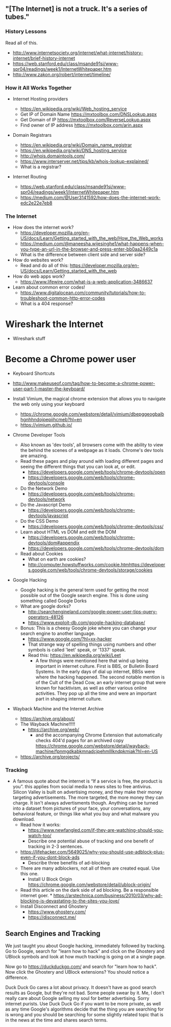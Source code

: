 ## "[The Internet] is not a truck. It's a series of tubes."

### History Lessons
Read all of this.
* http://www.internetsociety.org/internet/what-internet/history-internet/brief-history-internet
* https://web.stanford.edu/class/msande91si/www-spr04/readings/week1/InternetWhitepaper.htm
* http://www.zakon.org/robert/internet/timeline/


### How it All Works Together
* Internet Hosting providers  
   * https://en.wikipedia.org/wiki/Web_hosting_service
   * Get IP of Domain Name https://mxtoolbox.com/DNSLookup.aspx
   * Get Domain of IP https://mxtoolbox.com/ReverseLookup.aspx
   * Find owner of IP address https://mxtoolbox.com/arin.aspx
  
* Domain Registrars
   * https://en.wikipedia.org/wiki/Domain_name_registrar
   * https://en.wikipedia.org/wiki/DNS_hosting_service
   * http://whois.domaintools.com/
   * https://www.interserver.net/tips/kb/whois-lookup-explained/
   * What is a registrar?
   
* Internet Routing 
   * https://web.stanford.edu/class/msande91si/www-spr04/readings/week1/InternetWhitepaper.htm
   * https://medium.com/@User3141592/how-does-the-internet-work-edc2e22e7eb8
   
### The Internet

* How does the internet work?
   * https://developer.mozilla.org/en-US/docs/Learn/Getting_started_with_the_web/How_the_Web_works
   * https://medium.com/@maneesha.wijesinghe1/what-happens-when-you-type-an-url-in-the-browser-and-press-enter-bb0aa2449c1a
   * What is the difference between client side and server side? 
* How do websites work?
    * Read and do all of this: https://developer.mozilla.org/en-US/docs/Learn/Getting_started_with_the_web
* How do web apps work? 
    * https://www.lifewire.com/what-is-a-web-application-3486637
* Learn about common error codes! 
	* https://www.digitalocean.com/community/tutorials/how-to-troubleshoot-common-http-error-codes
	* What is a 404 response?


# Wireshark the Internet
* Wireshark stuff


# Become a Chrome power user
* Keyboard Shortcuts
 * http://www.makeuseof.com/tag/how-to-become-a-chrome-power-user-part-1-master-the-keyboard/
 * Install Vimium, the magical chrome extension that allows you to navigate the web only using your keyboard
     * https://chrome.google.com/webstore/detail/vimium/dbepggeogbaibhgnhhndojpepiihcmeb?hl=en
     * https://vimium.github.io/
* Chrome Developer Tools
    * Also known as 'dev tools', all browsers come with the ability to view the behind the scenes of a webpage as it loads. Chrome's dev tools are amazing. 
    * Read these pages and play around with loading different pages and seeing the different things that you can look at, or edit.
       * https://developers.google.com/web/tools/chrome-devtools/open
       * https://developers.google.com/web/tools/chrome-devtools/console
    * Do the Network Demo
        * https://developers.google.com/web/tools/chrome-devtools/network
    * Do the Javascript Demo
        * https://developers.google.com/web/tools/chrome-devtools/javascript
    * Do the CSS Demo
        * https://developers.google.com/web/tools/chrome-devtools/css/
    * Learn about HTML vs DOM and edit the DOM
        * https://developers.google.com/web/tools/chrome-devtools/dom#appendix
        * https://developers.google.com/web/tools/chrome-devtools/dom
    * Read about Cookies
        *  What on earth are cookies?
        * http://computer.howstuffworks.com/cookie.htmhttps://developers.google.com/web/tools/chrome-devtools/storage/cookies
* Google Hacking
     * Google hacking is the general term used for getting the most possible out of the Google search engine. This is done using something called Google Dorks
     * What are google dorks?
        * http://searchengineland.com/google-power-user-tips-query-operators-48126
        * https://www.exploit-db.com/google-hacking-database/ 
     * Bonus: This is a cheesy Google joke where you can change your search engine to another language. 
        * https://www.google.com/?hl=xx-hacker
        * That strange way of spelling things using numbers and other symbols is called 'leet' speak, or '1337' speak.
        * Read this: https://en.wikipedia.org/wiki/Leet
           * A few things were mentioned here that wind up being important in internet culture. First is BBS, or Bulletin Board Systems. In the early days of dial up internet, BBSs were where the hacking happened. The second notable mention is of the Cult of the Dead Cow, an early internet group that were known for hacktivism, as well as other various online activities. They pop up all the time and were an important part in shaping internet culture.
     
* Wayback Machine and the Internet Archive
	* https://archive.org/about/
	* The Wayback Machine!!!!! 
	  * https://archive.org/web/
	     * and the accompanying Chrome Extension that automatically checks 404'd pages for an archived copy https://chrome.google.com/webstore/detail/wayback-machine/fpnmgdkabkmnadcjpehmlllkndpkmiak?hl=en-US
	* https://archive.org/projects/
      
### Tracking
* A famous quote about the internet is “If a service is free, the product is you”. this applies from social media to news sites to free antivirus. Silicon Valley is built on advertising money, and they make their money targeting advertisements. The more targeted, the more money they can charge. It isn't always advertisments though. Anything can be  turned into a dataset from pictures of your face, your conversations, any behavioral feature, or things like what you buy and what malware you download.
     * Read how it works:
        * https://www.newfangled.com/if-they-are-watching-should-you-watch-too/
        * Describe one potential abuse of tracking and one benefit of tracking in 2-3 sentences. 
    * https://lifehacker.com/5649025/why-you-should-use-adblock-plus-even-if-you-dont-block-ads
        * Describe three benefits of ad-blocking
    * There are many adblockers, not all of them are created equal. Use this one.
        * Install U Block Origin https://chrome.google.com/webstore/detail/ublock-origin/
    * Read this article on the dark side of ad blocking. Be a responsible internet goer.
          * https://arstechnica.com/business/2010/03/why-ad-blocking-is-devastating-to-the-sites-you-love/
    * Install Disconnect and Ghostery
       * https://www.ghostery.com/
       * https://disconnect.me/

	      
## Search Engines and Tracking
We just taught you about Google hacking, immediately followed by tracking. 
Go to Google, search for "learn how to hack" and click on the Ghostery and UBlock symbols and look at how much tracking is going on at a single page.

Now go to https://duckduckgo.com/ and search for "learn how to hack". Now click the Ghostery and UBlock extensions? You should notice a difference. 

Duck Duck Go cares a lot about privacy. It doesn't have as good search results as Google, but they're not bad. Some people swear by it. Me, I don't really care about Google selling my soul for better advertising. Sorry internet purists. Use Duck Duck Go if you want to be more private, as well as any time Google's algorithms decide that the thing you are searching for is wrong and you should be searching for some slightly related topic that is in the news at the time and shares search terms. 
